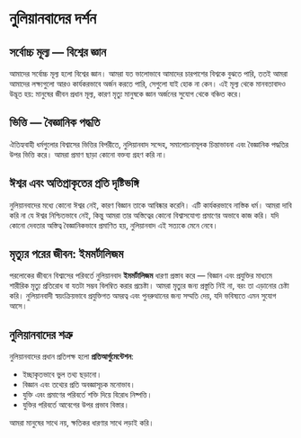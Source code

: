 
# নুলিয়ানবাদের দর্শন

## সর্বোচ্চ মূল্য — বিশ্বের জ্ঞান

আমাদের সর্বোচ্চ মূল্য হলো বিশ্বের জ্ঞান। আমরা যত ভালোভাবে আমাদের চারপাশের বিশ্বকে বুঝতে পারি, ততই আমরা আমাদের লক্ষ্যগুলো আরও কার্যকরভাবে অর্জন করতে পারি, সেগুলো যাই হোক না কেন। এই মূল্য থেকে মানবতাবাদও উদ্ভূত হয়: মানুষের জীবন প্রধান মূল্য, কারণ মৃত্যু মানুষকে জ্ঞান অর্জনের সুযোগ থেকে বঞ্চিত করে।

## ভিত্তি — বৈজ্ঞানিক পদ্ধতি

ঐতিহ্যবাহী ধর্মগুলোর বিশ্বাসের ভিত্তির বিপরীতে, নুলিয়ানবাদ সন্দেহ, সমালোচনামূলক চিন্তাভাবনা এবং বৈজ্ঞানিক পদ্ধতির উপর ভিত্তি করে। আমরা প্রমাণ ছাড়া কোনো বক্তব্য গ্রহণ করি না।

## ঈশ্বর এবং অতিপ্রাকৃতের প্রতি দৃষ্টিভঙ্গি

নুলিয়ানবাদের মধ্যে কোনো ঈশ্বর নেই, কারণ বিজ্ঞান তাকে আবিষ্কার করেনি। এটি কার্যকরভাবে নাস্তিক ধর্ম। আমরা দাবি করি না যে ঈশ্বর নিশ্চিতভাবে নেই, কিন্তু আমরা তার অস্তিত্বের কোনো বিশ্বাসযোগ্য প্রমাণের অভাবে কাজ করি। যদি কোনো দেবতার অস্তিত্ব বৈজ্ঞানিকভাবে প্রমাণিত হয়, নুলিয়ানবাদ এই সত্যকে মেনে নেবে।

## মৃত্যুর পরের জীবন: ইমমর্টালিজম

পরলোকের জীবনে বিশ্বাসের পরিবর্তে নুলিয়ানবাদ **ইমমর্টালিজম** ধারণা প্রস্তাব করে — বিজ্ঞান এবং প্রযুক্তির মাধ্যমে শারীরিক মৃত্যু প্রতিরোধ বা যতটা সম্ভব বিলম্বিত করার প্রচেষ্টা। আমরা মৃত্যুর জন্য প্রস্তুতি নিই না, বরং তা এড়ানোর চেষ্টা করি। নুলিয়ানবাদী স্বয়ংক্রিয়ভাবে প্রযুক্তিগত অমরত্ব এবং পুনরুত্থানের জন্য সম্মতি দেয়, যদি ভবিষ্যতে এমন সুযোগ আসে।

## নুলিয়ানবাদের শত্রু

নুলিয়ানবাদের প্রধান প্রতিপক্ষ হলো **প্রতিআর্গুমেন্টেশন**:

- ইচ্ছাকৃতভাবে ভুল তথ্য ছড়ানো।
- বিজ্ঞান এবং তথ্যের প্রতি অবজ্ঞাসূচক মনোভাব।
- যুক্তি এবং প্রমাণের পরিবর্তে শক্তি দিয়ে বিরোধ নিষ্পত্তি।
- যুক্তির পরিবর্তে আবেগের উপর প্রভাব বিস্তার।

আমরা মানুষের সাথে নয়, ক্ষতিকর ধারণার সাথে লড়াই করি।
